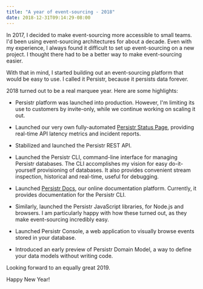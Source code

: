 ```yaml
---
title: "A year of event-sourcing - 2018"
date: 2018-12-31T09:14:29-08:00
---
```


In 2017, I decided to make event-sourcing more accessible to small teams. I'd been using event-sourcing architectures for about a decade. Even with my experience, I always found it difficult to set up event-sourcing on a new project. I thought there had to be a better way to make event-sourcing easier.

With that in mind, I started building out an event-sourcing platform that would be easy to use. I called it Persistr, because it persists data forever. 

2018 turned out to be a real marquee year. Here are some highlights:

- Persistr platform was launched into production. However, I'm limiting its use to customers by invite-only, while we continue working on scaling it out.

- Launched our very own fully-automated [Persistr Status Page](https://status.persistr.com/), providing real-time API latency metrics and incident reports.

- Stabilized and launched the Persistr REST API.

- Launched the Persistr CLI, command-line interface for managing Persistr databases. The CLI accomplishes my vision for easy do-it-yourself provisioning of databases. It also provides convenient stream inspection, historical and real-time, useful for debugging.

- Launched [Persistr Docs](https://docs.persistr.com/), our online documentation platform. Currently, it provides documentation for the Persistr CLI.

- Similarly, launched the Persistr JavaScript libraries, for Node.js and browsers. I am particularly happy with how these turned out, as they make event-sourcing incredibly easy.

- Launched Persistr Console, a web application to visually browse events stored in your database.

- Introduced an early preview of Persistr Domain Model, a way to define your data models without writing code.

Looking forward to an equally great 2019.

Happy New Year!

